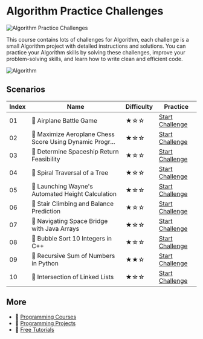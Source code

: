 # Algorithm Practice Challenges

![Algorithm Practice Challenges](https://cover-creator.appbot.io/algorithm-practice-challenges.png)

This course contains lots of challenges for Algorithm, each challenge is a small Algorithm project with detailed instructions and solutions. You can practice your Algorithm skills by solving these challenges, improve your problem-solving skills, and learn how to write clean and efficient code.

![Algorithm](https://img.shields.io/badge/Algorithm-whitesmoke?style=for-the-badge&logo=algorithm)


## Scenarios

|   Index | Name                                                    | Difficulty   | Practice                                                                   |
|---------|---------------------------------------------------------|--------------|----------------------------------------------------------------------------|
|      01 | 🎯 Airplane Battle Game                                  | ★☆☆          | <a target='_blank' href='https://labex.io/labs/271184'>Start Challenge</a> |
|      02 | 🎯 Maximize Aeroplane Chess Score Using Dynamic Progr... | ★☆☆          | <a target='_blank' href='https://labex.io/labs/270317'>Start Challenge</a> |
|      03 | 🎯 Determine Spaceship Return Feasibility                | ★☆☆          | <a target='_blank' href='https://labex.io/labs/269015'>Start Challenge</a> |
|      04 | 🎯 Spiral Traversal of a Tree                            | ★☆☆          | <a target='_blank' href='https://labex.io/labs/264051'>Start Challenge</a> |
|      05 | 🎯 Launching Wayne's Automated Height Calculation        | ★☆☆          | <a target='_blank' href='https://labex.io/labs/270920'>Start Challenge</a> |
|      06 | 🎯 Stair Climbing and Balance Prediction                 | ★☆☆          | <a target='_blank' href='https://labex.io/labs/259675'>Start Challenge</a> |
|      07 | 🎯 Navigating Space Bridge with Java Arrays              | ★☆☆          | <a target='_blank' href='https://labex.io/labs/266729'>Start Challenge</a> |
|      08 | 🎯 Bubble Sort 10 Integers in C++                        | ★☆☆          | <a target='_blank' href='https://labex.io/labs/298167'>Start Challenge</a> |
|      09 | 🎯 Recursive Sum of Numbers in Python                    | ★★☆          | <a target='_blank' href='https://labex.io/labs/56338'>Start Challenge</a>  |
|      10 | 🎯 Intersection of Linked Lists                          | ★☆☆          | <a target='_blank' href='https://labex.io/labs/188203'>Start Challenge</a> |

## More

- 🔗 [ Programming Courses](https://github.com/labex-labs/awesome-programming-courses)
- 🔗 [ Programming Projects](https://github.com/labex-labs/awesome-programming-projects)
- 🔗 [ Free Tutorials](https://github.com/labex-labs/-free-tutorials)

